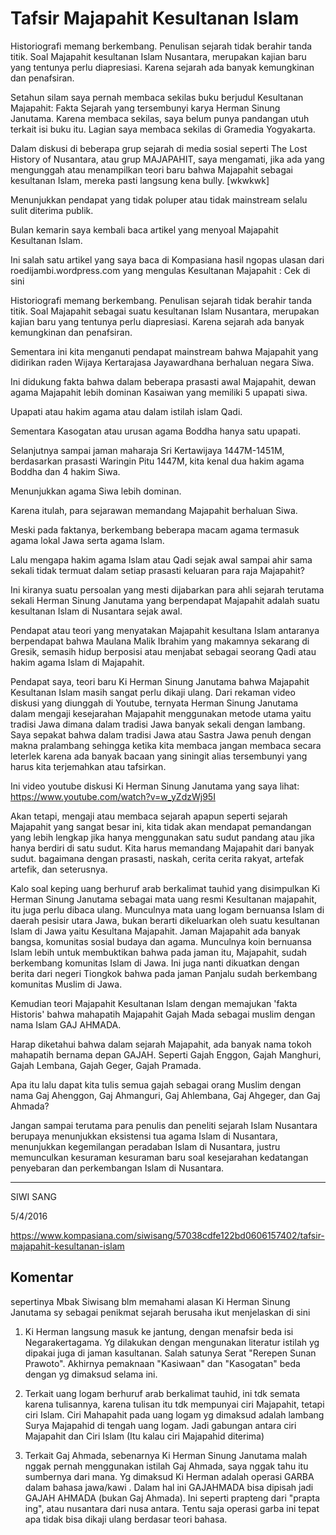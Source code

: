 # Tafsir Majapahit Kesultanan Islam

Historiografi memang berkembang. Penulisan sejarah tidak berahir tanda titik. Soal Majapahit kesultanan Islam Nusantara, merupakan kajian baru yang tentunya perlu diapresiasi. Karena sejarah ada banyak kemungkinan dan penafsiran.

Setahun silam saya pernah membaca sekilas buku berjudul Kesultanan Majapahit: Fakta Sejarah yang tersembunyi karya Herman Sinung Janutama. Karena membaca sekilas, saya belum punya pandangan utuh terkait isi buku itu. Lagian saya membaca sekilas di Gramedia Yogyakarta.

Dalam diskusi di beberapa grup sejarah di media sosial seperti The Lost History of Nusantara, atau grup MAJAPAHIT, saya mengamati, jika ada yang mengunggah atau menampilkan teori baru bahwa Majapahit sebagai kesultanan Islam, mereka pasti langsung kena bully. [wkwkwk]

Menunjukkan pendapat yang tidak poluper atau tidak mainstream selalu sulit diterima publik.

Bulan kemarin saya kembali baca artikel yang menyoal Majapahit Kesultanan Islam.

Ini salah satu artikel yang saya baca di Kompasiana hasil ngopas ulasan dari roedijambi.wordpress.com yang mengulas Kesultanan Majapahit : Cek di sini 

Historiografi memang berkembang. Penulisan sejarah tidak berahir tanda titik. Soal Majapahit sebagai suatu kesultanan Islam Nusantara, merupakan kajian baru yang tentunya perlu diapresiasi. Karena sejarah ada banyak kemungkinan dan penafsiran.

Sementara ini kita menganuti pendapat mainstream bahwa Majapahit yang didirikan raden Wijaya Kertarajasa Jayawardhana berhaluan negara Siwa.

Ini didukung fakta bahwa dalam beberapa prasasti awal Majapahit, dewan agama Majapahit lebih dominan Kasaiwan yang memiliki 5 upapati siwa.

Upapati atau hakim agama atau dalam istilah islam Qadi.

Sementara Kasogatan atau urusan agama Boddha hanya satu upapati.

Selanjutnya sampai jaman maharaja Sri Kertawijaya 1447M-1451M, berdasarkan prasasti Waringin Pitu 1447M, kita kenal dua hakim agama Boddha dan 4 hakim Siwa.

Menunjukkan agama Siwa lebih dominan.

Karena itulah, para sejarawan memandang Majapahit berhaluan Siwa.

Meski pada faktanya, berkembang beberapa macam agama termasuk agama lokal Jawa serta agama Islam.

Lalu mengapa hakim agama Islam atau Qadi sejak awal sampai ahir sama sekali tidak termuat dalam setiap prasasti keluaran para raja Majapahit?

Ini kiranya suatu persoalan yang mesti dijabarkan para ahli sejarah terutama sekali Herman Sinung Janutama yang berpendapat Majapahit adalah suatu kesultanan Islam di Nusantara sejak awal.

Pendapat atau teori yang menyatakan Majapahit kesultana Islam antaranya berpendapat bahwa Maulana Malik Ibrahim yang makamnya sekarang di Gresik, semasih hidup berposisi atau menjabat sebagai seorang Qadi atau hakim agama Islam di Majapahit.

Pendapat saya, teori baru Ki Herman Sinung Janutama bahwa Majapahit Kesultanan Islam masih sangat perlu dikaji ulang. Dari rekaman video diskusi yang diunggah di Youtube, ternyata Herman Sinung Janutama dalam mengaji kesejarahan Majapahit menggunakan metode utama yaitu tradisi Jawa dimana dalam tradisi Jawa banyak sekali dengan lambang. Saya sepakat bahwa dalam tradisi Jawa atau Sastra Jawa penuh dengan makna pralambang sehingga ketika kita membaca jangan membaca secara leterlek karena ada banyak bacaan yang siningit alias tersembunyi yang harus kita terjemahkan atau tafsirkan.

Ini video youtube diskusi Ki Herman Sinung Janutama yang saya lihat: https://www.youtube.com/watch?v=w_yZdzWj95I

Akan tetapi, mengaji atau membaca sejarah apapun seperti sejarah Majapahit yang sangat besar ini, kita tidak akan mendapat pemandangan yang lebih lengkap jika hanya menggunakan satu sudut pandang atau jika hanya berdiri di satu sudut. Kita harus memandang Majapahit dari banyak sudut. bagaimana dengan prasasti, naskah, cerita cerita rakyat, artefak artefik, dan seterusnya.

Kalo soal keping uang berhuruf arab berkalimat tauhid yang disimpulkan Ki Herman Sinung Janutama sebagai mata uang resmi Kesultanan majapahit, itu juga perlu dibaca ulang. Munculnya mata uang logam bernuansa Islam di daerah pesisir utara Jawa, bukan berarti dikeluarkan oleh suatu kesultanan Islam di Jawa yaitu Kesultana Majapahit. Jaman Majapahit ada banyak bangsa, komunitas sosial budaya dan agama. Munculnya koin bernuansa Islam lebih untuk membuktikan bahwa pada jaman itu, Majapahit, sudah berkembang komunitas Islam di Jawa. Ini juga nanti dikuatkan dengan berita dari negeri Tiongkok bahwa pada jaman Panjalu sudah berkembang komunitas Muslim di Jawa.

Kemudian teori Majapahit Kesultanan Islam dengan memajukan 'fakta Historis' bahwa mahapatih Majapahit Gajah Mada sebagai muslim dengan nama Islam GAJ AHMADA.

Harap diketahui bahwa dalam sejarah Majapahit, ada banyak nama tokoh mahapatih bernama depan GAJAH. Seperti Gajah Enggon, Gajah Manghuri, Gajah Lembana, Gajah Geger, Gajah Pramada.

Apa itu lalu dapat kita tulis semua gajah sebagai orang Muslim dengan nama Gaj Ahenggon, Gaj Ahmanguri, Gaj Ahlembana, Gaj Ahgeger, dan Gaj Ahmada?

Jangan sampai terutama para penulis dan peneliti sejarah Islam Nusantara berupaya menunjukkan eksistensi tua agama Islam di Nusantara, menunjukkan kegemilangan peradaban Islam di Nusantara, justru memunculkan kesuraman kesuraman baru soal kesejarahan kedatangan penyebaran dan perkembangan Islam di Nusantara.


--------

SIWI SANG

5/4/2016

https://www.kompasiana.com/siwisang/57038cdfe122bd0606157402/tafsir-majapahit-kesultanan-islam

## Komentar

sepertinya Mbak Siwisang blm memahami alasan Ki Herman Sinung Janutama
sy sebagai penikmat sejarah berusaha ikut menjelaskan di sini

1. Ki Herman langsung masuk ke jantung, dengan menafsir beda isi Negarakertagama. Yg dilakukan dengan mengunakan literatur istilah yg dipakai juga di jaman kasultanan. Salah satunya Serat "Rerepen Sunan Prawoto". Akhirnya pemaknaan  "Kasiwaan" dan "Kasogatan" beda dengan yg dimaksud selama ini.

2. Terkait uang logam berhuruf arab berkalimat tauhid, ini tdk semata karena tulisannya, karena tulisan itu tdk mempunyai ciri Majapahit, tetapi ciri Islam. 
Ciri Mahapahit pada uang logam yg dimaksud adalah lambang Surya Majapahid di tengah uang logam.  Jadi gabungan antara ciri Majapahit dan Ciri Islam (Itu kalau ciri Majapahid diterima)

3. Terkait Gaj Ahmada, sebenarnya Ki Herman Sinung Janutama malah nggak pernah menggunakan istilah Gaj Ahmada, saya nggak tahu itu sumbernya dari mana. Yg dimaksud Ki Herman adalah operasi GARBA dalam bahasa jawa/kawi . Dalam hal ini GAJAHMADA bisa dipisah jadi GAJAH AHMADA (bukan Gaj Ahmada). Ini seperti prapteng dari "prapta ing", atau nusantara dari nusa antara. Tentu saja operasi garba ini tepat apa tidak bisa dikaji ulang berdasar teori bahasa.
